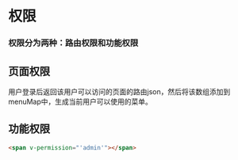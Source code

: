 # 权限

### 权限分为两种：路由权限和功能权限

## 页面权限

用户登录后返回该用户可以访问的页面的路由json，然后将该数组添加到menuMap中，生成当前用户可以使用的菜单。

## 功能权限

```html
<span v-permission="'admin'"></span>
```
